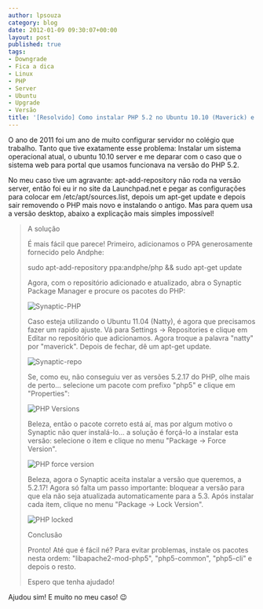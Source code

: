```yaml
---
author: lpsouza
category: blog
date: 2012-01-09 09:30:07+00:00
layout: post
published: true
tags:
- Downgrade
- Fica a dica
- Linux
- PHP
- Server
- Ubuntu
- Upgrade
- Versão
title: '[Resolvido] Como instalar PHP 5.2 no Ubuntu 10.10 (Maverick) e 11.04 (Natty)'
---
```


O ano de 2011 foi um ano de muito configurar servidor no colégio que trabalho. Tanto que tive exatamente esse problema: Instalar um sistema operacional atual, o ubuntu 10.10 server e me deparar com o caso que o sistema web para portal que usamos funcionava na versão do PHP 5.2.

No meu caso tive um agravante: apt-add-repository não roda na versão server, então foi eu ir no site da Launchpad.net e pegar as configurações para colocar em /etc/apt/sources.list, depois um apt-get update e depois sair removendo o PHP mais novo e instalando o antigo. Mas para quem usa a versão desktop, abaixo a explicação mais simples impossível!

> A solução
>
> É mais fácil que parece! Primeiro, adicionamos o PPA generosamente fornecido pelo Andphe:
>
> sudo apt-add-repository ppa:andphe/php && sudo apt-get update
>
> Agora, com o repositório adicionado e atualizado, abra o Synaptic Package Manager e procure os pacotes do PHP:
>
> ![Synaptic-PHP](https://luizsouza.com.br/wp-content/upload/2012/01/synaptic-php.jpg)
>
> Caso esteja utilizando o Ubuntu 11.04 (Natty), é agora que precisamos fazer um rapido ajuste. Vá para Settings -> Repositories e clique em Editar no repositório que adicionamos. Agora troque a palavra "natty" por "maverick". Depois de fechar, dê um apt-get update.
>
> ![Synaptic-repo](https://luizsouza.com.br/wp-content/uploads/2012/01/synaptic-repo-version.jpg)
>
> Se, como eu, não conseguiu ver as versões 5.2.17 do PHP, olhe mais de perto... selecione um pacote com prefixo "php5" e clique em "Properties":
>
> ![PHP Versions](https://luizsouza.com.br/wp-content/upload/2012/01/synaptic-php-versions.jpg)
>
> Beleza, então o pacote correto está aí, mas por algum motivo o Synaptic não quer instalá-lo... a solução é forçá-lo a instalar esta versão: selecione o item e clique no menu "Package -> Force Version".
>
> ![PHP force version](https://luizsouza.com.br/wp-content/upload/2012/01/synaptic-php-force.jpg)
>
> Beleza, agora o Synaptic aceita instalar a versão que queremos, a 5.2.17! Agora só falta um passo importante: bloquear a versão para que ela não seja atualizada automaticamente para a 5.3. Após instalar cada item, clique no menu "Package -> Lock Version".
>
> ![PHP locked](https://luizsouza.com.br/wp-content/upload/2012/01/synaptic-php-locked.jpg)
>
> Conclusão
>
> Pronto! Até que é fácil né? Para evitar problemas, instale os pacotes nesta ordem: "libapache2-mod-php5", "php5-common", "php5-cli" e depois o resto.
>
> Espero que tenha ajudado!

Ajudou sim! E muito no meu caso! 😉